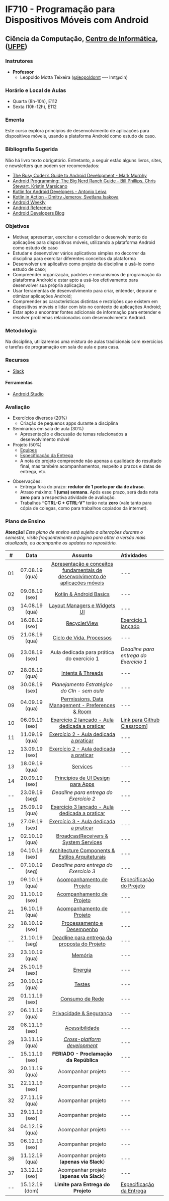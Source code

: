 # IF710 - Programação para Dispositivos Móveis com Android

## Ciência da Computação, [Centro de Informática](http://www.cin.ufpe.br), ([UFPE](http://www.ufpe.br))

### Instrutores

* **Professor** 
  * Leopoldo Motta Teixeira ([@leopoldomt](https://github.com/leopoldomt) --- lmt@cin)
  
### Horário e Local de Aulas

* Quarta (8h-10h), E112 
* Sexta (10h-12h), E112 

### Ementa

Este curso explora princípios de desenvolvimento de aplicações para dispositivos móveis, usando a plataforma Android como estudo de caso.

### Bibliografia Sugerida

Não há livro texto obrigatório. Entretanto, a seguir estão alguns livros, sites, e newsletters que podem ser recomendados:

- [The Busy Coder’s Guide to Android Development - Mark Murphy](https://commonsware.com/Android/)
- [Android Programming: The Big Nerd Ranch Guide - Bill Phillips, Chris Stewart, Kristin Marsicano](https://www.bignerdranch.com/books/android-programming/)
- [Kotlin for Android Developers - Antonio Leiva](https://antonioleiva.com/kotlin-android-developers-book/)
- [Kotlin in Action - Dmitry Jemerov, Svetlana Isakova](https://www.manning.com/books/kotlin-in-action)
- [Android Weekly](http://androidweekly.net)
- [Android Reference](http://developer.android.com)
- [Android Developers Blog](http://android-developers.blogspot.com)

### Objetivos

- Motivar, apresentar, exercitar e consolidar o desenvolvimento de aplicações para dispositivos móveis, utilizando a plataforma Android como estudo de caso
- Estudar e desenvolver vários aplicativos simples no decorrer da disciplina para exercitar diferentes conceitos da plataforma
- Desenvolver um aplicativo como projeto da disciplina e usá-lo como estudo de caso;
- Compreender organização, padrões e mecanismos de programação da plataforma Android e estar apto a usá-los efetivamente para desenvolver sua própria aplicação;
- Usar ferramentas de desenvolvimento para criar, entender, depurar e otimizar aplicações Android;
- Compreender as características distintas e restrições que existem em dispositivos móveis e lidar com isto no contexto de aplicações Android;
- Estar apto a encontrar fontes adicionais de informação para entender e resolver problemas relacionados com desenvolvimento Android.

### Metodologia

Na disciplina, utilizaremos uma mistura de aulas tradicionais com exercícios e tarefas de programação em sala de aula e para casa. 

### Recursos

- [Slack](http://if710.slack.com)

#### Ferramentas

* [Android Studio](https://developer.android.com/studio/index.html)

### Avaliação

* Exercícios diversos (20%)
  * Criação de pequenos apps durante a disciplina
* Seminários em sala de aula (30%)
  * Apresentação e discussão de temas relacionados a desenvolvimento móvel
* Projeto (50%)
  * [Equipes](projetos.md)
  * [Especificação da Entrega](Projeto-02-Entrega.md)
  * A nota do projeto compreende não apenas a qualidade do resultado final, mas também acompanhamentos, respeito a prazos e datas de entrega, etc. 
  
- Observações:
  - Entrega fora do prazo: **redutor de 1 ponto por dia de atraso**. 
  - Atraso máximo: **1 (uma) semana**. Após esse prazo, será dada nota **zero** para a respectiva atividade de avaliação.
  - Trabalhos **“CTRL-C + CTRL-V”** terão nota **zero** (vale tanto para cópia de colegas, como para trabalhos copiados da internet).

### Plano de Ensino

**Atenção!** 
*Este plano de ensino está sujeito a alterações durante o semestre, visite frequentemente a página para obter a versão mais atualizada, ou acompanhe os updates no repositório.*

| # | Data | Assunto | Atividades |
|:---:|:----:|:----------------------:|:----------------------|
| 01 | 07.08.19 (qua) | [Apresentação e conceitos fundamentais de desenvolvimento de aplicações móveis](https://drive.google.com/open?id=1EC7Cp63AqhdSrVS306E9rE5rzeSUOo5j) | --- |
| 02 | 09.08.19 (sex) | [Kotlin & Android Basics](2019-08-09/) | --- |
| 03 | 14.08.19 (qua) | [Layout Managers e Widgets UI](2019-08-14/) | --- |
| 04 | 16.08.19 (sex) | [RecyclerView](2019-08-16/) | [Exercício 1 lançado](https://classroom.github.com/a/VillR1HC) |
| 05 | 21.08.19 (qua) | [Ciclo de Vida, Processos](2019-08-21/) | --- |
| 06 | 23.08.19 (sex) | Aula dedicada para prática do exercício 1 | *Deadline para entrega do Exercício 1* |
| 07 | 28.08.19 (qua) | [Intents & Threads](2019-08-28/) | --- |
| 08 | 30.08.19 (sex) | *Planejamento Estratégico do CIn - sem aula* | --- |
| 09 | 04.09.19 (qua) | [Permissions, Data Management - Preferences & Room](2019-09-04/) | --- |
| 10 | 06.09.19 (sex) | [Exercício 2 lançado - Aula dedicada a praticar](https://github.com/if710/2019.2-exercicio-2-podcast) | [Link para Github Classroom](https://classroom.github.com/a/2njRSuUY)] |
| 11 | 11.09.19 (qua) | [Exercício 2 - Aula dedicada a praticar](https://github.com/if710/2019.2-exercicio-2-podcast) | --- |
| 12 | 13.09.19 (sex) | [Exercício 2 - Aula dedicada a praticar](https://github.com/if710/2019.2-exercicio-2-podcast) | --- |
| 13 | 18.09.19 (qua) | [Services](2019-09-18/) | --- |
| 14 | 20.09.19 (sex) | [Princípios de UI Design para Apps](2019-09-20/) | --- |
| -- | 23.09.19 (seg) | *Deadline para entrega do Exercício 2* | --- |
| 15 | 25.09.19 (qua) | [Exercício 3 lançado - Aula dedicada a praticar](https://classroom.github.com/a/p18Ot6hk) | --- |
| 16 | 27.09.19 (sex) | [Exercício 3 - Aula dedicada a praticar](https://classroom.github.com/a/p18Ot6hk) | --- |
| 17 | 02.10.19 (qua) | [BroadcastReceivers & System Services](2019-10-02/) | --- |
| 18 | 04.10.19 (sex) | [Architecture Components & Estilos Arquiteturais](2019-10-04/) | --- |
| -- | 07.10.19 (seg) | *Deadline para entrega do Exercício 3* | --- |
| 19 | 09.10.19 (qua) | [Acompanhamento de Projeto](https://calendar.google.com/calendar/selfsched?sstoken=UUNrUldQWTNSR3ZmfGRlZmF1bHR8ZTFhNTM1Y2MxMWMwMTA4OTY3NTY1OTkwNDlhOWU2NzE) | [Especificação do Projeto](Projeto-01-Especificacao.md) |
| 20 | 11.10.19 (sex) | [Acompanhamento de Projeto](https://calendar.google.com/calendar/selfsched?sstoken=UUNrUldQWTNSR3ZmfGRlZmF1bHR8ZTFhNTM1Y2MxMWMwMTA4OTY3NTY1OTkwNDlhOWU2NzE) | --- |
| 21 | 16.10.19 (qua) | [Acompanhamento de Projeto](https://calendar.google.com/calendar/selfsched?sstoken=UUNrUldQWTNSR3ZmfGRlZmF1bHR8ZTFhNTM1Y2MxMWMwMTA4OTY3NTY1OTkwNDlhOWU2NzE) | --- |
| 22 | 18.10.19 (sex) | [Processamento e Desempenho](2019-10-18/) | --- |
| -- | 21.10.19 (seg) | [Deadline para entrega da proposta do Projeto](Projeto-01-Especificacao.md) | --- |
| 23 | 23.10.19 (qua) | [Memória](2019-10-23/) | --- | 
| 24 | 25.10.19 (sex) | [Energia](2019-10-25/)  | --- |
| 25 | 30.10.19 (qua) | [Testes](2019-10-30/) | --- |
| 26 | 01.11.19 (sex) | [Consumo de Rede](2019-11-01/)  | --- |
| 27 | 06.11.19 (qua) | [Privacidade & Segurança](2019-11-06/) | --- |
| 28 | 08.11.19 (sex) | [Acessibilidade](2019-11-08/) | --- |
| 29 | 13.11.19 (qua) | [_Cross-platform development_](2019-11-13/) | --- |
| -- | 15.11.19 (sex) | **FERIADO - Proclamação da República** | --- |
| 30 | 20.11.19 (qua) | Acompanhar projeto | --- |
| 31 | 22.11.19 (sex) | Acompanhar projeto | --- |
| 32 | 27.11.19 (qua) | Acompanhar projeto | --- |
| 33 | 29.11.19 (sex) | Acompanhar projeto | --- |
| 34 | 04.12.19 (qua) | Acompanhar projeto | --- |
| 35 | 06.12.19 (sex) | Acompanhar projeto | --- |
| 36 | 11.12.19 (qua) | Acompanhar projeto (**apenas via Slack**)  | --- |
| 37 | 13.12.19 (sex) | Acompanhar projeto (**apenas via Slack**)  | --- |
| -- | 15.12.19 (dom) | **Limite para Entrega do Projeto**  | [Especificação da Entrega](Projeto-02-Entrega.md) |

